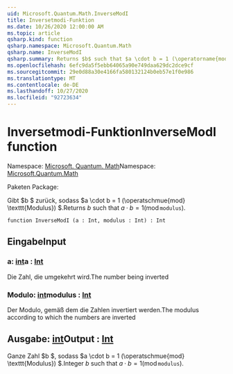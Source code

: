 ```yaml
---
uid: Microsoft.Quantum.Math.InverseModI
title: Inversetmodi-Funktion
ms.date: 10/26/2020 12:00:00 AM
ms.topic: article
qsharp.kind: function
qsharp.namespace: Microsoft.Quantum.Math
qsharp.name: InverseModI
qsharp.summary: Returns $b$ such that $a \cdot b = 1 (\operatorname{mod} \texttt{modulus})$.
ms.openlocfilehash: 6efc9da5f5ebb64065a90e749daa629dc2dce9cf
ms.sourcegitcommit: 29e0d88a30e4166fa580132124b0eb57e1f0e986
ms.translationtype: MT
ms.contentlocale: de-DE
ms.lasthandoff: 10/27/2020
ms.locfileid: "92723634"
---
```

# <a name="inversemodi-function"></a><span data-ttu-id="6391b-102">Inversetmodi-Funktion</span><span class="sxs-lookup"><span data-stu-id="6391b-102">InverseModI function</span></span>

<span data-ttu-id="6391b-103">Namespace: [Microsoft. Quantum. Math](xref:Microsoft.Quantum.Math)</span><span class="sxs-lookup"><span data-stu-id="6391b-103">Namespace: [Microsoft.Quantum.Math](xref:Microsoft.Quantum.Math)</span></span>

<span data-ttu-id="6391b-104">Paketen [](https://nuget.org/packages/)</span><span class="sxs-lookup"><span data-stu-id="6391b-104">Package: [](https://nuget.org/packages/)</span></span>


<span data-ttu-id="6391b-105">Gibt $b $ zurück, sodass $a \cdot b = 1 (\operatschmue{mod} \texttt{Modulus}) $.</span><span class="sxs-lookup"><span data-stu-id="6391b-105">Returns $b$ such that $a \cdot b = 1 (\operatorname{mod} \texttt{modulus})$.</span></span>

```qsharp
function InverseModI (a : Int, modulus : Int) : Int
```


## <a name="input"></a><span data-ttu-id="6391b-106">Eingabe</span><span class="sxs-lookup"><span data-stu-id="6391b-106">Input</span></span>

### <a name="a--int"></a><span data-ttu-id="6391b-107">a: [int](xref:microsoft.quantum.lang-ref.int)</span><span class="sxs-lookup"><span data-stu-id="6391b-107">a : [Int](xref:microsoft.quantum.lang-ref.int)</span></span>

<span data-ttu-id="6391b-108">Die Zahl, die umgekehrt wird.</span><span class="sxs-lookup"><span data-stu-id="6391b-108">The number being inverted</span></span>


### <a name="modulus--int"></a><span data-ttu-id="6391b-109">Modulo: [int](xref:microsoft.quantum.lang-ref.int)</span><span class="sxs-lookup"><span data-stu-id="6391b-109">modulus : [Int](xref:microsoft.quantum.lang-ref.int)</span></span>

<span data-ttu-id="6391b-110">Der Modulo, gemäß dem die Zahlen invertiert werden.</span><span class="sxs-lookup"><span data-stu-id="6391b-110">The modulus according to which the numbers are inverted</span></span>



## <a name="output--int"></a><span data-ttu-id="6391b-111">Ausgabe: [int](xref:microsoft.quantum.lang-ref.int)</span><span class="sxs-lookup"><span data-stu-id="6391b-111">Output : [Int](xref:microsoft.quantum.lang-ref.int)</span></span>

<span data-ttu-id="6391b-112">Ganze Zahl $b $, sodass $a \cdot b = 1 (\operatschmue{mod} \texttt{Modulus}) $.</span><span class="sxs-lookup"><span data-stu-id="6391b-112">Integer $b$ such that $a \cdot b = 1 (\operatorname{mod} \texttt{modulus})$.</span></span>